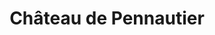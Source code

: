 ---
guid: "a03358660672"
title: "Château de Pennautier"
latlng: "43.243774, 2.317752"
videoId: "iFyjC0zajqQ" 
---
